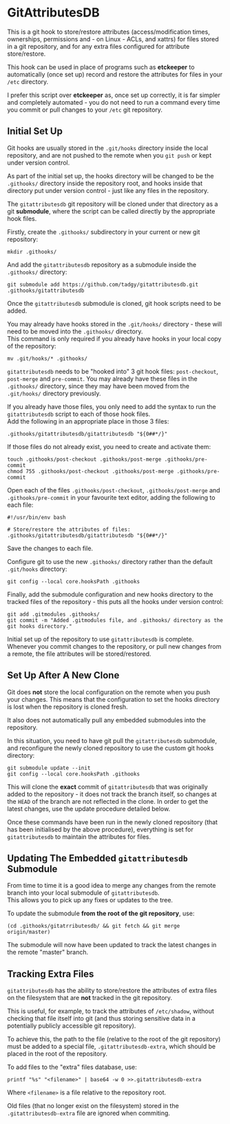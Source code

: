 GitAttributesDB
===============
This is a git hook to store/restore attributes (access/modification times, ownerships, permissions and - on Linux - ACLs, and xattrs) for files stored in
a git repository, and for any extra files configured for attribute store/restore.

This hook can be used in place of programs such as **etckeeper** to automatically (once set up) record and restore the attributes for files in your `/etc`
directory.

I prefer this script over **etckeeper** as, once set up correctly, it is far simpler and completely automated - you do not need to run a command every time
you commit or pull changes to your `/etc` git repository.


Initial Set Up
--------------
Git hooks are usually stored in the `.git/hooks` directory inside the local repository, and are not pushed to the remote when you `git push` or kept under
version control.

As part of the initial set up, the hooks directory will be changed to be the `.githooks/` directory inside the repository root, and hooks inside that
directory put under version control - just like any files in the repository.

The `gitattributesdb` git repository will be cloned under that directory as a git **submodule**, where the script can be called directly by the appropriate
hook files.

Firstly, create the `.githooks/` subdirectory in your current or new git repository:
```
mkdir .githooks/
```

And add the `gitattributesdb` repository as a submodule inside the `.githooks/` directory:
```
git submodule add https://github.com/tadgy/gitattributesdb.git .githooks/gitattributesdb
```

Once the `gitattributesdb` submodule is cloned, git hook scripts need to be added.

You may already have hooks stored in the `.git/hooks/` directory - these will need to be moved into the `.githooks/` directory.  
This command is only required if you already have hooks in your local copy of the repository:
```
mv .git/hooks/* .githooks/
```

`gitattributesdb` needs to be "hooked into" 3 git hook files: `post-checkout`, `post-merge` and `pre-commit`.
You may already have these files in the `.githooks/` directory, since they may have been moved from the `.git/hooks/` directory previously.

If you already have those files, you only need to add the syntax to run the `gitattributesdb` script to each of those hook files.  
Add the following in an appropriate place in those 3 files:
```
.githooks/gitattributesdb/gitattributesdb "${0##*/}"
```

If those files do not already exist, you need to create and activate them:
```
touch .githooks/post-checkout .githooks/post-merge .githooks/pre-commit
chmod 755 .githooks/post-checkout .githooks/post-merge .githooks/pre-commit
```

Open each of the files `.githooks/post-checkout`, `.githooks/post-merge` and `.githooks/pre-commit` in your favourite text editor, adding the following to
each file:
```
#!/usr/bin/env bash

# Store/restore the attributes of files:
.githooks/gitattributesdb/gitattributesdb "${0##*/}"
```
Save the changes to each file.

Configure git to use the new `.githooks/` directory rather than the default `.git/hooks` directory:
```
git config --local core.hooksPath .githooks
```

Finally, add the submodule configuration and new hooks directory to the tracked files of the repository - this puts all the hooks under version control:
```
git add .gitmodules .githooks/
git commit -m "Added .gitmodules file, and .githooks/ directory as the git hooks directory."
```

Initial set up of the repository to use `gitattributesdb` is complete.  
Whenever you commit changes to the repository, or pull new changes from a remote, the file attributes will be stored/restored.


Set Up After A New Clone
------------------------
Git does **not** store the local configuration on the remote when you push your changes.  This means that the configuration to set the hooks directory is
lost when the repository is cloned fresh.

It also does not automatically pull any embedded submodules into the repository.

In this situation, you need to have git pull the `gitattributesdb` submodule, and reconfigure the newly cloned repository to use the custom git hooks
directory:
```
git submodule update --init
git config --local core.hooksPath .githooks
```

This will clone the **exact** commit of `gitattributesdb` that was originally added to the repository - it does not track the branch itself, so changes at
the `HEAD` of the branch are not reflected in the clone.  In order to get the latest changes, use the update procedure detailed below.

Once these commands have been run in the newly cloned repository (that has been initialised by the above procedure), everything is set for
`gitattributesdb` to maintain the attributes for files.


Updating The Embedded `gitattributesdb` Submodule
-------------------------------------------------
From time to time it is a good idea to merge any changes from the remote branch into your local submodule of `gitattributesdb`.  
This allows you to pick up any fixes or updates to the tree.

To update the submodule **from the root of the git repository**, use:
```
(cd .githooks/gitatrributesdb/ && git fetch && git merge origin/master)
```

The submodule will now have been updated to track the latest changes in the remote "master" branch.


Tracking Extra Files
--------------------
`gitattributesdb` has the ability to store/restore the attributes of extra files on the filesystem that are **not** tracked in the git repository.

This is useful, for example, to track the attributes of `/etc/shadow`, without checking that file itself into git (and thus storing sensitive data in a
potentially publicly accessible git repository).

To achieve this, the path to the file (relative to the root of the git repository) must be added to a special file, `.gitattributesdb-extra`, which should
be placed in the root of the repository.

To add files to the "extra" files database, use:
```
printf "%s" "<filename>" | base64 -w 0 >>.gitattributesdb-extra
```
Where `<filename>` is a file relative to the repository root.

Old files (that no longer exist on the filesystem) stored in the `.gitattributesdb-extra` file are ignored when commiting.
